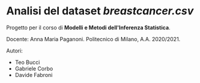 # Analisi del dataset *breastcancer.csv*

Progetto per il corso di **Modelli e Metodi dell'Inferenza Statistica**.

Docente: Anna Maria Paganoni.
Politecnico di Milano, A.A. 2020/2021.

Autori:
- Teo Bucci
- Gabriele Corbo
- Davide Fabroni